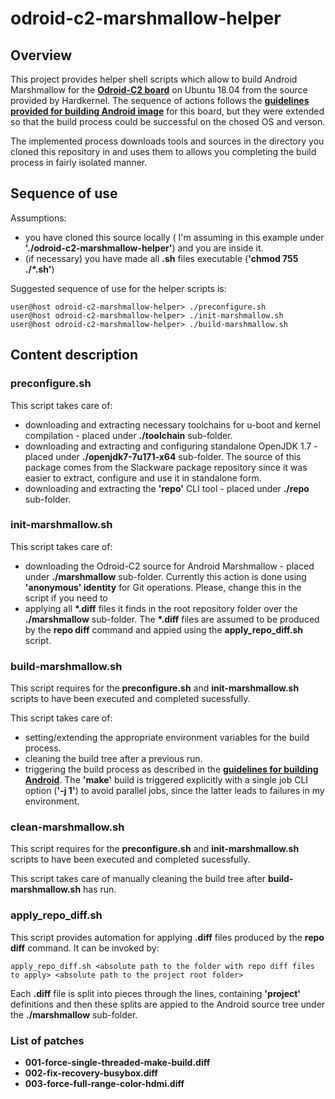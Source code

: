 # odroid-c2-marshmallow-helper

## Overview
This project provides helper shell scripts which allow to build Android Marshmallow for the **[Odroid-C2 board](https://www.hardkernel.com/main/products/prdt_info.php?g_code=G145457216438)**  on Ubuntu 18.04 from the source provided by Hardkernel. The sequence of actions follows the **[guidelines provided for building Android image](https://wiki.odroid.com/odroid-c2/software/building_android)** for this board, but they were extended so that the build process could be successful on the chosed OS and verson.

The implemented process downloads tools and sources in the directory you cloned this repository in and uses them to allows you completing the build process in fairly isolated manner.

## Sequence of use
Assumptions:
- you have cloned this source locally ( I'm assuming in this example under **'./odroid-c2-marshmallow-helper'**) and you are inside it.
- (if necessary) you have made all **.sh** files executable (**'chmod 755 ./*.sh'**)

Suggested sequence of use for the helper scripts is:
```
user@host odroid-c2-marshmallow-helper> ./preconfigure.sh
user@host odroid-c2-marshmallow-helper> ./init-marshmallow.sh
user@host odroid-c2-marshmallow-helper> ./build-marshmallow.sh
```
## Content description

### preconfigure.sh
This script takes care of:
- downloading and extracting necessary toolchains for u-boot and kernel compilation - placed under **./toolchain** sub-folder.
- downloading and extracting and configuring standalone OpenJDK 1.7 - placed under **./openjdk7-7u171-x64** sub-folder. The source of this package comes from the Slackware package repository since it was easier to extract, configure and use it in standalone form.
- downloading and extracting the **'repo'** CLI tool - placed under **./repo** sub-folder.

### init-marshmallow.sh
This script takes care of:
- downloading the Odroid-C2 source for Android Marshmallow - placed under **./marshmallow** sub-folder. Currently this action is done using **'anonymous' identity** for Git operations. Please, change this in the script if you need to
- applying all __*.diff__ files it finds in the root repository folder over the **./marshmallow** sub-folder. The __*.diff__ files are assumed to be produced by the **repo diff** command and appied using the **apply_repo_diff.sh** script.

### build-marshmallow.sh
This script requires for the **preconfigure.sh** and **init-marshmallow.sh** scripts to have been executed and completed sucessfully.

This script takes care of:
- setting/extending the appropriate environment variables for the build process.
- cleaning the build tree after a previous run.
- triggering the build process as described in the **[guidelines for building Android](https://wiki.odroid.com/odroid-c2/software/building_android)**. The **'make'** build is triggered explicitly with a single job CLI option (**'-j 1'**) to avoid parallel jobs, since the latter leads to failures in my environment.

### clean-marshmallow.sh
This script requires for the **preconfigure.sh** and **init-marshmallow.sh** scripts to have been executed and completed sucessfully.

This script takes care of manually cleaning the build tree after **build-marshmallow.sh** has run.

### apply_repo_diff.sh
This script provides automation for applying **.diff** files produced by the **repo diff** command. It can be invoked by:
```
apply_repo_diff.sh <absolute path to the folder with repo diff files to apply> <absolute path to the project root folder>
```
Each **.diff** file is split into pieces through the lines, containing **'project'** definitions and then these splits are appied to the Android source tree under the **./marshmallow** sub-folder.

### List of patches
- **001-force-single-threaded-make-build.diff**
- **002-fix-recovery-busybox.diff**
- **003-force-full-range-color-hdmi.diff**

